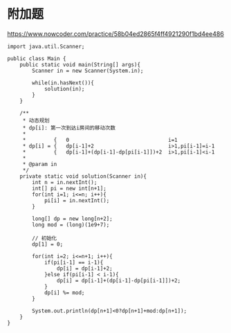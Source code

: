 # 附加题
https://www.nowcoder.com/practice/58b04ed2865f4ff4921290f1bd4ee486

    import java.util.Scanner;
    
    public class Main {
        public static void main(String[] args){
            Scanner in = new Scanner(System.in);
    
            while(in.hasNext()){
                solution(in);
            }
        }
    
        /**
         * 动态规划
         * dp[i]: 第一次到达i房间的移动次数
         * 
         *         {   0                                i=1
         * dp[i] = {   dp[i-1]+2                        i>1,pi[i-1]=i-1
         *         {   dp[i-1]+(dp[i-1]-dp[pi[i-1]])+2  i>1,pi[i-1]<i-1
         *         
         * @param in
         */
        private static void solution(Scanner in){
            int n = in.nextInt();
            int[] pi = new int[n+1];
            for(int i=1; i<=n; i++){
                pi[i] = in.nextInt();
            }
    
            long[] dp = new long[n+2];
            long mod = (long)(1e9+7);
    
            // 初始化
            dp[1] = 0;
    
            for(int i=2; i<=n+1; i++){
                if(pi[i-1] == i-1){
                    dp[i] = dp[i-1]+2;
                }else if(pi[i-1] < i-1){
                    dp[i] = dp[i-1]+(dp[i-1]-dp[pi[i-1]])+2;
                }
                dp[i] %= mod;
            }
    
            System.out.println(dp[n+1]<0?dp[n+1]+mod:dp[n+1]);
        }
    }
    

